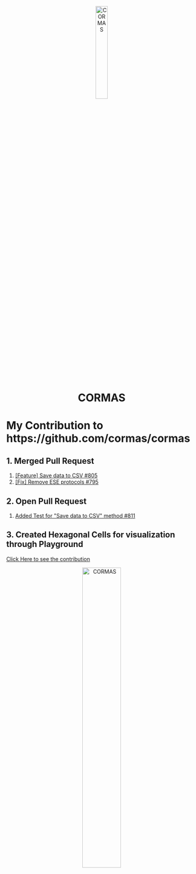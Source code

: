 <p align="center"><img alt="CORMAS" src="https://github.com/user-attachments/assets/a3608b35-e355-4b49-8719-b0586682a52d" style="width: 25%; height: 25%">
<h1 align="center">CORMAS</h1>
<h1> My Contribution to https://github.com/cormas/cormas </h1>

## 1. Merged Pull Request
  1) [[Feature] Save data to CSV #805 ](https://github.com/cormas/cormas/pull/805)
  2) [[Fix] Remove ESE protocols #795](https://github.com/cormas/cormas/pull/795)

## 2. Open Pull Request
  1) [Added Test for "Save data to CSV" method #811](https://github.com/cormas/cormas/pull/811)
     
## 3. Created Hexagonal Cells for visualization through Playground
  [Click Here to see the contribution](Honeycomb%20made%20up%20of%20Hexagons.md)

  <p align="center"><img alt="CORMAS" src="https://github.com/user-attachments/assets/38b4aa0c-e0a5-41c6-a36e-d5f04be51f9c" style="width: 45%; height: 45%">
